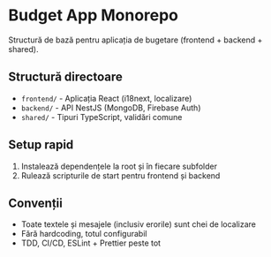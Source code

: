 # Budget App Monorepo

Structură de bază pentru aplicația de bugetare (frontend + backend + shared).

## Structură directoare
- `frontend/` - Aplicația React (i18next, localizare)
- `backend/` - API NestJS (MongoDB, Firebase Auth)
- `shared/`  - Tipuri TypeScript, validări comune

## Setup rapid
1. Instalează dependențele la root și în fiecare subfolder
2. Rulează scripturile de start pentru frontend și backend

## Convenții
- Toate textele și mesajele (inclusiv erorile) sunt chei de localizare
- Fără hardcoding, totul configurabil
- TDD, CI/CD, ESLint + Prettier peste tot
